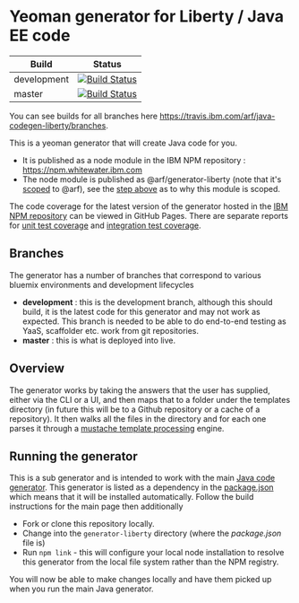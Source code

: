 # Yeoman generator for Liberty / Java EE code
| Build | Status |
| ------ | ---- |
| development | [![Build Status](https://travis.ibm.com/arf/java-codegen-liberty.svg?token=D9H1S9JmREZirtqjnxut&branch=development)](https://travis.ibm.com/arf/java-codegen-liberty) |
| master | [![Build Status](https://travis.ibm.com/arf/java-codegen-liberty.svg?token=D9H1S9JmREZirtqjnxut&branch=master)](https://travis.ibm.com/arf/java-codegen-liberty) |

You can see builds for all branches here https://travis.ibm.com/arf/java-codegen-liberty/branches.

This is a yeoman generator that will create Java code for you.

* It is published as a node module in the IBM NPM repository : https://npm.whitewater.ibm.com
* The node module is published as @arf/generator-liberty (note that it's [scoped](https://docs.npmjs.com/misc/scope#installing-scoped-packages) to @arf), see the [step above](https://github.ibm.com/Whitewater/npm) as to
why this module is scoped.

The code coverage for the latest version of the generator hosted in the [IBM NPM repository](https://npm.whitewater.ibm.com/package/@arf/generator-liberty) can be viewed in GitHub Pages. There are separate reports for [unit test coverage](https://pages.github.ibm.com/arf/java-codegen-liberty/cc/unit/lcov-report/index.html) and [integration test coverage](https://pages.github.ibm.com/arf/java-codegen-liberty/cc/int/lcov-report/index.html).

## Branches
The generator has a number of branches that correspond to various bluemix environments and development lifecycles

* **development** : this is the development branch, although this should build, it is the latest code for this generator and may not work as expected. This branch is needed to be able to do end-to-end testing as YaaS, scaffolder etc. work from git repositories.
* **master** : this is what is deployed into live.

## Overview
The generator works by taking the answers that the user has supplied, either via the CLI or a UI, and then maps that
to a folder under the templates directory (in future this will be to a Github repository or a cache of a repository).
It then walks all the files in the directory and for each one parses it through a [mustache template processing](https://mustache.github.io/mustache.5.html) engine.

## Running the generator

This is a sub generator and is intended to work with the main [Java code generator](https://github.ibm.com/arf/java-codegen-yeoman). This generator is listed as a dependency in the [package.json](https://github.ibm.com/arf/java-codegen-yeoman/blob/development/generator-java/package.json) which means that it will be installed automatically. Follow the build instructions for the main page then additionally

* Fork or clone this repository locally.
* Change into the `generator-liberty` directory (where the *package.json* file is)
* Run `npm link` - this will configure your local node installation to resolve this generator from the local file system rather than the NPM registry.

You will now be able to make changes locally and have them picked up when you run the main Java generator.
